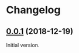 Changelog
=========

## [0.0.1](https://github.com/ckeditor/ckeditor5-dev/tree/eslint-plugin-ckeditor5-rules@0.0.1) (2018-12-19)

Initial version.
